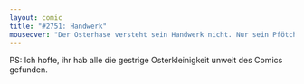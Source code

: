 ```yaml
---
layout: comic
title: "#2751: Handwerk"
mouseover: "Der Osterhase versteht sein Handwerk nicht. Nur sein Pfötchenwerk."
---
```


PS:
Ich hoffe, ihr hab alle die gestrige Osterkleinigkeit unweit des Comics gefunden.
